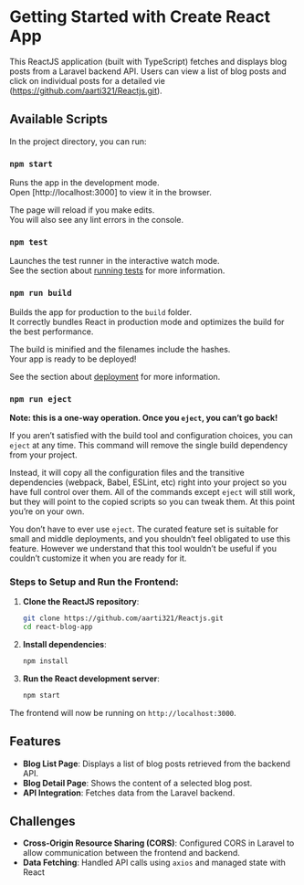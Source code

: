 # Getting Started with Create React App

This ReactJS application (built with TypeScript) fetches and displays blog posts from a Laravel backend API. Users can view a list of blog posts and click on individual posts for a detailed vie
(https://github.com/aarti321/Reactjs.git).

## Available Scripts

In the project directory, you can run:

### `npm start`

Runs the app in the development mode.\
Open [http://localhost:3000] to view it in the browser.

The page will reload if you make edits.\
You will also see any lint errors in the console.

### `npm test`

Launches the test runner in the interactive watch mode.\
See the section about [running tests](https://facebook.github.io/create-react-app/docs/running-tests) for more information.

### `npm run build`

Builds the app for production to the `build` folder.\
It correctly bundles React in production mode and optimizes the build for the best performance.

The build is minified and the filenames include the hashes.\
Your app is ready to be deployed!

See the section about [deployment](https://facebook.github.io/create-react-app/docs/deployment) for more information.

### `npm run eject`

**Note: this is a one-way operation. Once you `eject`, you can’t go back!**

If you aren’t satisfied with the build tool and configuration choices, you can `eject` at any time. This command will remove the single build dependency from your project.

Instead, it will copy all the configuration files and the transitive dependencies (webpack, Babel, ESLint, etc) right into your project so you have full control over them. All of the commands except `eject` will still work, but they will point to the copied scripts so you can tweak them. At this point you’re on your own.

You don’t have to ever use `eject`. The curated feature set is suitable for small and middle deployments, and you shouldn’t feel obligated to use this feature. However we understand that this tool wouldn’t be useful if you couldn’t customize it when you are ready for it.


### Steps to Setup and Run the Frontend:

1. **Clone the ReactJS repository**:
    ```bash
    git clone https://github.com/aarti321/Reactjs.git
    cd react-blog-app
    ```

2. **Install dependencies**:
    ```bash
    npm install
    ```


3. **Run the React development server**:
    ```bash
    npm start
    ```

The frontend will now be running on `http://localhost:3000`.



## Features

- **Blog List Page**: Displays a list of blog posts retrieved from the backend API.
- **Blog Detail Page**: Shows the content of a selected blog post.
- **API Integration**: Fetches data from the Laravel backend.



## Challenges

- **Cross-Origin Resource Sharing (CORS)**: Configured CORS in Laravel to allow communication between the frontend and backend.
- **Data Fetching**: Handled API calls using `axios` and managed state with React
